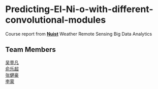# Predicting-El-Ni-o-with-different-convolutional-modules
Course report from **[Nuist](https://www.bing.com/ck/a?!&&p=c223a2e25248e88cJmltdHM9MTY4MjM4MDgwMCZpZ3VpZD0xYjdmYmU3Yi03MmM5LTY0MDItM2E4OS1hY2IyNzMxYjY1MzgmaW5zaWQ9NTIwMA&ptn=3&hsh=3&fclid=1b7fbe7b-72c9-6402-3a89-acb2731b6538&psq=%e5%8d%97%e4%ba%ac%e4%bf%a1%e6%81%af%e5%b7%a5%e7%a8%8b%e5%a4%a7%e5%ad%a6&u=a1aHR0cHM6Ly93d3cubnVpc3QuZWR1LmNuLw&ntb=1)** Weather Remote Sensing Big Data Analytics

## Team Members
[吴壹凡](https://github.com/Evanwu1125)  
[俞乐超](https://github.com/AnsileYu?tab=repositories)  
[张健豪](https://github.com/Alex07015)  
[李蒙](https://github.com/Lemon1230)  
